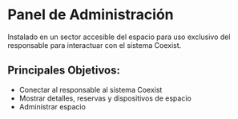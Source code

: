 # Panel de Administración

Instalado en un sector accesible del espacio para uso exclusivo del responsable para interactuar con el sistema Coexist.

## Principales Objetivos:

- Conectar al responsable al sistema Coexist
- Mostrar detalles, reservas y dispositivos de espacio
- Administrar espacio
